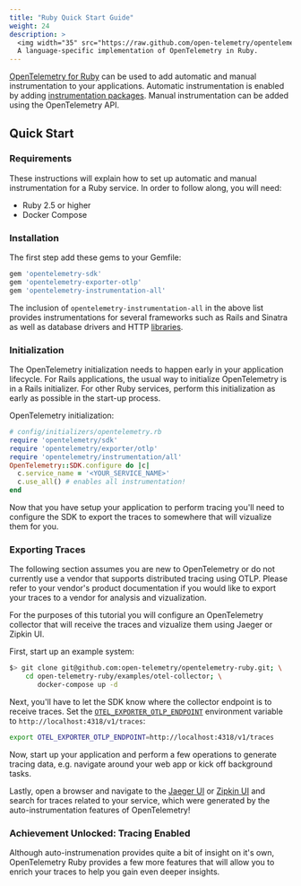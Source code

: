 ```yaml
---
title: "Ruby Quick Start Guide"
weight: 24
description: >
  <img width="35" src="https://raw.github.com/open-telemetry/opentelemetry.io/main/iconography/32x32/Ruby_SDK.svg"></img>
  A language-specific implementation of OpenTelemetry in Ruby.
---
```


[OpenTelemetry for Ruby](https://github.com/open-telemetry/opentelemetry-ruby) can be used to add automatic and manual instrumentation to your applications.
Automatic instrumentation is enabled by adding [instrumentation packages](https://github.com/open-telemetry/opentelemetry-ruby#instrumentation-libraries).
Manual instrumentation can be added using the OpenTelemetry API.

## Quick Start

### Requirements

These instructions will explain how to set up automatic and manual instrumentation for a Ruby service.
In order to follow along, you will need:

- Ruby 2.5 or higher
- Docker Compose

### Installation

The first step add these gems to your Gemfile:

```ruby
gem 'opentelemetry-sdk'
gem 'opentelemetry-exporter-otlp'
gem 'opentelemetry-instrumentation-all'
```

The inclusion of `opentelemetry-instrumentation-all` in the above list provides instrumentations for several frameworks such as Rails and Sinatra as well as database drivers and HTTP [libraries](https://github.com/open-telemetry/opentelemetry-ruby#instrumentation-libraries).

### Initialization

The OpenTelemetry initialization needs to happen early in your application lifecycle.
For Rails applications, the usual way to initialize OpenTelemetry is in a Rails initializer.
For other Ruby services, perform this initialization as early as possible in the start-up process.

OpenTelemetry initialization:

```ruby
# config/initializers/opentelemetry.rb
require 'opentelemetry/sdk'
require 'opentelemetry/exporter/otlp'
require 'opentelemetry/instrumentation/all'
OpenTelemetry::SDK.configure do |c|
  c.service_name = '<YOUR_SERVICE_NAME>'
  c.use_all() # enables all instrumentation!
end
```

Now that you have setup your application to perform tracing you'll need to configure the SDK to export the traces to somewhere that will vizualize them for you.

### Exporting Traces

The following section assumes you are new to OpenTelemetry or do not currently use a vendor that supports distributed tracing using OTLP. Please refer to your vendor's product documentation if you would like to export your traces to a vendor for analysis and vizualization.

For the purposes of this tutorial you will configure an OpenTelemetry collector that will receive the traces and vizualize them using Jaeger or Zipkin UI.

First, start up an example system:

```bash
$> git clone git@github.com:open-telemetry/opentelemetry-ruby.git; \
    cd open-telemetry-ruby/examples/otel-collector; \
       docker-compose up -d
```

Next, you'll have to let the SDK know where the collector endpoint is to receive traces.
Set the [`OTEL_EXPORTER_OTLP_ENDPOINT`](https://github.com/open-telemetry/opentelemetry-specification/blob/main/specification/protocol/exporter.md#configuration-options) environment variable to `http://localhost:4318/v1/traces`:

```bash
export OTEL_EXPORTER_OTLP_ENDPOINT=http://localhost:4318/v1/traces
```

Now, start up your application and perform a few operations to generate tracing data, e.g. navigate around your web app or kick off background tasks.

Lastly, open a browser and navigate to the [Jaeger UI](http://localhost:16686) or [Zipkin UI](http://localhost:9411) and search for traces related to your service, which were generated by the auto-instrumentation features of OpenTelemetry!

### Achievement Unlocked: Tracing Enabled

Although auto-instrumenation provides quite a bit of insight on it's own, OpenTelemetry Ruby provides a few more features that will allow you to enrich your traces to help you gain even deeper insights.

<!-- TODO need something here to make it flow  -->
